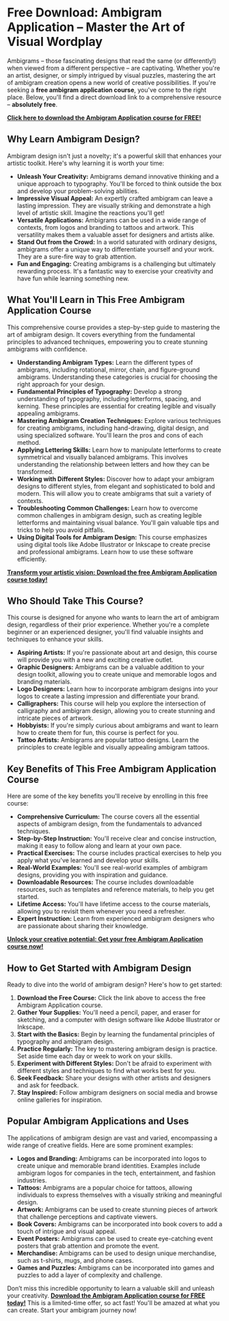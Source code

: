 # Free Download: Ambigram Application – Master the Art of Visual Wordplay

Ambigrams – those fascinating designs that read the same (or differently!) when viewed from a different perspective – are captivating. Whether you're an artist, designer, or simply intrigued by visual puzzles, mastering the art of ambigram creation opens a new world of creative possibilities. If you're seeking a **free ambigram application course**, you've come to the right place. Below, you'll find a direct download link to a comprehensive resource – **absolutely free**.

[**Click here to download the Ambigram Application course for FREE!**](https://udemywork.com/ambigram-application)

## Why Learn Ambigram Design?

Ambigram design isn't just a novelty; it's a powerful skill that enhances your artistic toolkit. Here's why learning it is worth your time:

*   **Unleash Your Creativity:** Ambigrams demand innovative thinking and a unique approach to typography. You'll be forced to think outside the box and develop your problem-solving abilities.
*   **Impressive Visual Appeal:** An expertly crafted ambigram can leave a lasting impression. They are visually striking and demonstrate a high level of artistic skill. Imagine the reactions you'll get!
*   **Versatile Applications:** Ambigrams can be used in a wide range of contexts, from logos and branding to tattoos and artwork. This versatility makes them a valuable asset for designers and artists alike.
*   **Stand Out from the Crowd:** In a world saturated with ordinary designs, ambigrams offer a unique way to differentiate yourself and your work. They are a sure-fire way to grab attention.
*   **Fun and Engaging:** Creating ambigrams is a challenging but ultimately rewarding process. It's a fantastic way to exercise your creativity and have fun while learning something new.

## What You'll Learn in This Free Ambigram Application Course

This comprehensive course provides a step-by-step guide to mastering the art of ambigram design. It covers everything from the fundamental principles to advanced techniques, empowering you to create stunning ambigrams with confidence.

*   **Understanding Ambigram Types:** Learn the different types of ambigrams, including rotational, mirror, chain, and figure-ground ambigrams. Understanding these categories is crucial for choosing the right approach for your design.
*   **Fundamental Principles of Typography:** Develop a strong understanding of typography, including letterforms, spacing, and kerning. These principles are essential for creating legible and visually appealing ambigrams.
*   **Mastering Ambigram Creation Techniques:** Explore various techniques for creating ambigrams, including hand-drawing, digital design, and using specialized software. You'll learn the pros and cons of each method.
*   **Applying Lettering Skills:** Learn how to manipulate letterforms to create symmetrical and visually balanced ambigrams. This involves understanding the relationship between letters and how they can be transformed.
*   **Working with Different Styles:** Discover how to adapt your ambigram designs to different styles, from elegant and sophisticated to bold and modern. This will allow you to create ambigrams that suit a variety of contexts.
*   **Troubleshooting Common Challenges:** Learn how to overcome common challenges in ambigram design, such as creating legible letterforms and maintaining visual balance. You'll gain valuable tips and tricks to help you avoid pitfalls.
*   **Using Digital Tools for Ambigram Design:** This course emphasizes using digital tools like Adobe Illustrator or Inkscape to create precise and professional ambigrams. Learn how to use these software efficiently.

[**Transform your artistic vision: Download the free Ambigram Application course today!**](https://udemywork.com/ambigram-application)

## Who Should Take This Course?

This course is designed for anyone who wants to learn the art of ambigram design, regardless of their prior experience. Whether you're a complete beginner or an experienced designer, you'll find valuable insights and techniques to enhance your skills.

*   **Aspiring Artists:** If you're passionate about art and design, this course will provide you with a new and exciting creative outlet.
*   **Graphic Designers:** Ambigrams can be a valuable addition to your design toolkit, allowing you to create unique and memorable logos and branding materials.
*   **Logo Designers:** Learn how to incorporate ambigram designs into your logos to create a lasting impression and differentiate your brand.
*   **Calligraphers:** This course will help you explore the intersection of calligraphy and ambigram design, allowing you to create stunning and intricate pieces of artwork.
*   **Hobbyists:** If you're simply curious about ambigrams and want to learn how to create them for fun, this course is perfect for you.
*   **Tattoo Artists:** Ambigrams are popular tattoo designs. Learn the principles to create legible and visually appealing ambigram tattoos.

## Key Benefits of This Free Ambigram Application Course

Here are some of the key benefits you'll receive by enrolling in this free course:

*   **Comprehensive Curriculum:** The course covers all the essential aspects of ambigram design, from the fundamentals to advanced techniques.
*   **Step-by-Step Instruction:** You'll receive clear and concise instruction, making it easy to follow along and learn at your own pace.
*   **Practical Exercises:** The course includes practical exercises to help you apply what you've learned and develop your skills.
*   **Real-World Examples:** You'll see real-world examples of ambigram designs, providing you with inspiration and guidance.
*   **Downloadable Resources:** The course includes downloadable resources, such as templates and reference materials, to help you get started.
*   **Lifetime Access:** You'll have lifetime access to the course materials, allowing you to revisit them whenever you need a refresher.
*   **Expert Instruction:** Learn from experienced ambigram designers who are passionate about sharing their knowledge.

[**Unlock your creative potential: Get your free Ambigram Application course now!**](https://udemywork.com/ambigram-application)

## How to Get Started with Ambigram Design

Ready to dive into the world of ambigram design? Here's how to get started:

1.  **Download the Free Course:** Click the link above to access the free Ambigram Application course.
2.  **Gather Your Supplies:** You'll need a pencil, paper, and eraser for sketching, and a computer with design software like Adobe Illustrator or Inkscape.
3.  **Start with the Basics:** Begin by learning the fundamental principles of typography and ambigram design.
4.  **Practice Regularly:** The key to mastering ambigram design is practice. Set aside time each day or week to work on your skills.
5.  **Experiment with Different Styles:** Don't be afraid to experiment with different styles and techniques to find what works best for you.
6.  **Seek Feedback:** Share your designs with other artists and designers and ask for feedback.
7.  **Stay Inspired:** Follow ambigram designers on social media and browse online galleries for inspiration.

## Popular Ambigram Applications and Uses

The applications of ambigram design are vast and varied, encompassing a wide range of creative fields. Here are some prominent examples:

*   **Logos and Branding:** Ambigrams can be incorporated into logos to create unique and memorable brand identities. Examples include ambigram logos for companies in the tech, entertainment, and fashion industries.
*   **Tattoos:** Ambigrams are a popular choice for tattoos, allowing individuals to express themselves with a visually striking and meaningful design.
*   **Artwork:** Ambigrams can be used to create stunning pieces of artwork that challenge perceptions and captivate viewers.
*   **Book Covers:** Ambigrams can be incorporated into book covers to add a touch of intrigue and visual appeal.
*   **Event Posters:** Ambigrams can be used to create eye-catching event posters that grab attention and promote the event.
*   **Merchandise:** Ambigrams can be used to design unique merchandise, such as t-shirts, mugs, and phone cases.
*   **Games and Puzzles:** Ambigrams can be incorporated into games and puzzles to add a layer of complexity and challenge.

Don’t miss this incredible opportunity to learn a valuable skill and unleash your creativity. **[Download the Ambigram Application course for FREE today!](https://udemywork.com/ambigram-application)** This is a limited-time offer, so act fast! You'll be amazed at what you can create. Start your ambigram journey now!
